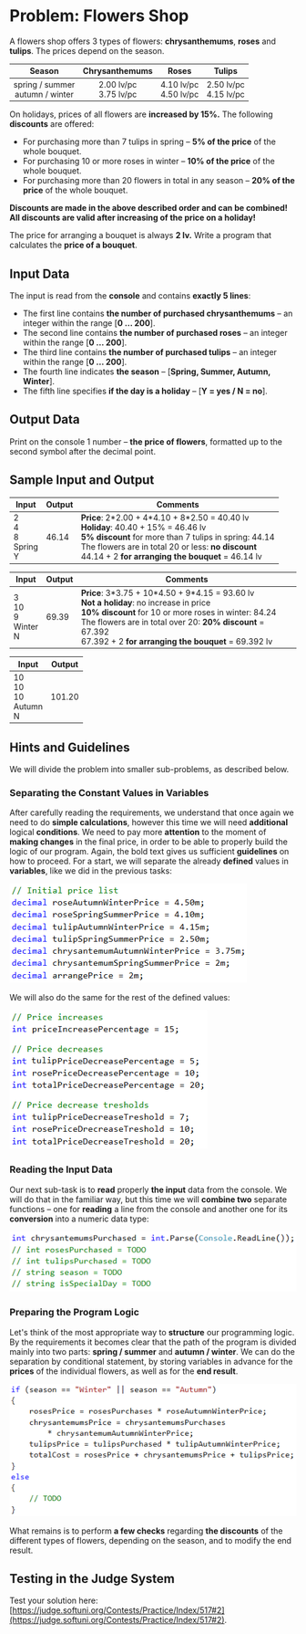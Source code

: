 # Problem: Flowers Shop

A flowers shop offers 3 types of flowers: **chrysanthemums**, **roses** and **tulips**. The prices depend on the season.

|Season|Chrysanthemums|Roses|Tulips|
|:---:|:---:|:---:|:---:|
|spring / summer<br>autumn / winter|2.00 lv/pc<br>3.75 lv/pc|4.10 lv/pc<br>4.50 lv/pc|2.50 lv/pc<br>4.15 lv/pc|

On holidays, prices of all flowers are **increased by 15%.** The following **discounts** are offered:
* For purchasing more than 7 tulips in spring – **5% of the price** of the whole bouquet.
* For purchasing 10 or more roses in winter – **10% of the price** of the whole bouquet.
* For purchasing more than 20 flowers in total in any season – **20% of the price** of the whole bouquet.

**Discounts are made in the above described order and can be combined! All discounts are valid after increasing of the price on a holiday!**

The price for arranging a bouquet is always **2 lv.** Write a program that calculates the **price of a bouquet**.

## Input Data

The input is read from the **console** and contains **exactly 5 lines**:
 * The first line contains **the number of purchased chrysanthemums** – an integer within the range [**0 … 200**].
 * The second line contains **the number of purchased roses** – an integer within the range [**0 … 200**].
 * The third line contains **the number of purchased tulips** – an integer within the range [**0 … 200**].
 * The fourth line indicates **the season** – [**Spring, Summer, Autumn, Winter**].
 * The fifth line specifies **if the day is a holiday** – [**Y = yes / N = no**].

## Output Data

Print on the console 1 number – **the price of flowers**, formatted up to the second symbol after the decimal point.

## Sample Input and Output

| Input | Output | Comments |
| --- | --- | --- |
|2<br>4<br>8<br>Spring<br>Y<br>|46.14|**Price**: 2\*2.00 + 4\*4.10 + 8\*2.50 = 40.40 lv<br>**Holiday**: 40.40 + 15% = 46.46 lv<br>**5% discount** for more than 7 tulips in spring: 44.14<br>The flowers are in total 20 or less: **no discount**<br>44.14 + 2 **for arranging the bouquet** = 46.14 lv|

| Input | Output | Comments |
| --- | --- | --- |
|3<br>10<br>9<br>Winter<br>N<br>|69.39|**Price**: 3\*3.75 + 10\*4.50 + 9\*4.15 = 93.60 lv<br>**Not a holiday**: no increase in price<br>**10% discount** for 10 or more roses in winter: 84.24<br>The flowers are in total over 20: **20% discount** = 67.392<br>67.392 + 2 **for arranging the bouquet** = 69.392 lv|

| Input | Output |
| --- | --- |
|10<br>10<br>10<br>Autumn<br>N|101.20|

## Hints and Guidelines

We will divide the problem into smaller sub-problems, as described below.

### Separating the Constant Values in Variables

After carefully reading the requirements, we understand that once again we need to do **simple calculations**, however this time we will need **additional** logical **conditions**. We need to pay more **attention** to the moment of **making changes** in the final price, in order to be able to properly build the logic of our program. Again, the bold text gives us sufficient **guidelines** on how to proceed. For a start, we will separate the already **defined** values in **variables**, like we did in the previous tasks:

![](/assets/chapter-8-2-images/03.Flowers-01.png)

We will also do the same for the rest of the defined values:

![](/assets/chapter-8-2-images/03.Flowers-02.png)

### Reading the Input Data

Our next sub-task is to **read** properly **the input** data from the console. We will do that in the familiar way, but this time we will **combine two** separate functions – one for **reading** a line from the console and another one for its **conversion** into a numeric data type:

![](/assets/chapter-8-2-images/03.Flowers-03.png)

### Preparing the Program Logic

Let's think of the most appropriate way to **structure** our programming logic. By the requirements it becomes clear that the path of the program is divided mainly into two parts: **spring / summer** and **autumn / winter**. We can do the separation by conditional statement, by storing variables in advance for the **prices** of the individual flowers, as well as for the **end result**.

![](/assets/chapter-8-2-images/03.Flowers-04.png)

What remains is to perform **a few checks** regarding **the discounts** of the different types of flowers, depending on the season, and to modify the end result. 

## Testing in the Judge System

Test your solution here: [https://judge.softuni.org/Contests/Practice/Index/517#2](https://judge.softuni.org/Contests/Practice/Index/517#2).
